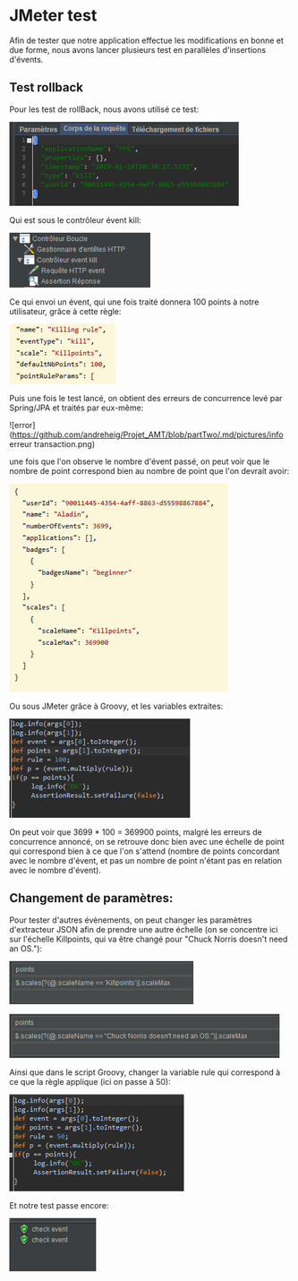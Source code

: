 # JMeter test

Afin de tester que notre application effectue les modifications en bonne et due forme, nous avons lancer plusieurs test en parallèles d'insertions d'évents.

## Test rollback

Pour les test de rollBack, nous avons utilisé ce test:

![test_kill](https://github.com/andreheig/Projet_AMT/blob/partTwo/.md/pictures/test_kill.png)

Qui est sous le contrôleur évent kill:

![jmeter](https://github.com/andreheig/Projet_AMT/blob/partTwo/.md/pictures/test_kill_jmeter.png)

Ce qui envoi un évent, qui une fois traité donnera 100 points à notre utilisateur, grâce à cette règle:

![regle](https://github.com/andreheig/Projet_AMT/blob/partTwo/.md/pictures/regle_kill.png)

Puis une fois le test lancé, on obtient des erreurs de concurrence levé par Spring/JPA et traités par eux-même:

![error](https://github.com/andreheig/Projet_AMT/blob/partTwo/.md/pictures/info erreur transaction.png)

une fois que l'on observe le nombre d'évent passé, on peut voir que le nombre de point correspond bien au  nombre de point que l'on devrait avoir:

![scale](https://github.com/andreheig/Projet_AMT/blob/partTwo/.md/pictures/echelle.png)

Ou sous JMeter grâce à Groovy, et les variables extraites:

![groovy](https://github.com/andreheig/Projet_AMT/blob/partTwo/.md/pictures/groovy.png)

On peut voir que 3699 * 100 = 369900 points, malgré les erreurs de concurrence annoncé, on se retrouve donc bien avec une échelle de point qui correspond bien à ce que l'on s'attend (nombre de points concordant avec le nombre d'évent, et pas un nombre de point n'étant pas en relation avec le nombre d'évent).



## Changement de paramètres:

Pour tester d'autres évènements, on peut changer les paramètres d'extracteur JSON afin de prendre une autre échelle (on se concentre ici sur l'échelle Killpoints, qui va être changé pour "Chuck Norris doesn't need an OS."):

![scale_Killpoint](https://github.com/andreheig/Projet_AMT/blob/partTwo/.md/pictures/scale_killpoints.png)

![groovy_2](https://github.com/andreheig/Projet_AMT/blob/partTwo/.md/pictures/groovy_2.png)

Ainsi que dans le script Groovy, changer la variable rule qui correspond à ce que la règle applique (ici on passe à 50):

![script](https://github.com/andreheig/Projet_AMT/blob/partTwo/.md/pictures/script_groovy.png)

Et notre test passe encore:

![event_OK](https://github.com/andreheig/Projet_AMT/blob/partTwo/.md/pictures/event_pass.png)